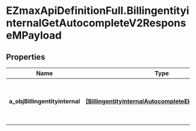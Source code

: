 # EZmaxApiDefinitionFull.BillingentityinternalGetAutocompleteV2ResponseMPayload

## Properties

Name | Type | Description | Notes
------------ | ------------- | ------------- | -------------
**a_objBillingentityinternal** | [**[BillingentityinternalAutocompleteElementResponse]**](BillingentityinternalAutocompleteElementResponse.md) | An array of Billingentityinternal object containing the description, ID and active status about the element. | 


